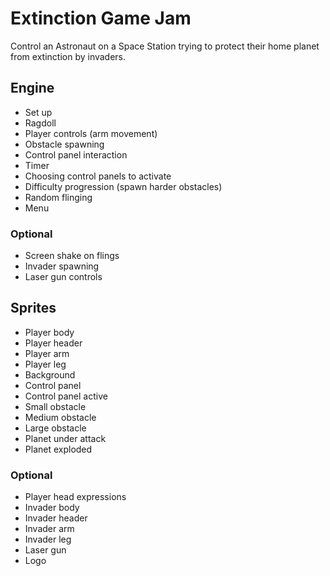 # Extinction Game Jam

Control an Astronaut on a Space Station trying to protect their home planet from extinction by invaders.

## Engine

* Set up
* Ragdoll
* Player controls (arm movement)
* Obstacle spawning
* Control panel interaction
* Timer
* Choosing control panels to activate
* Difficulty progression (spawn harder obstacles)
* Random flinging
* Menu

### Optional

* Screen shake on flings
* Invader spawning
* Laser gun controls

## Sprites

* Player body
* Player header
* Player arm
* Player leg
* Background
* Control panel
* Control panel active
* Small obstacle
* Medium obstacle
* Large obstacle
* Planet under attack
* Planet exploded

### Optional

* Player head expressions
* Invader body
* Invader header
* Invader arm
* Invader leg
* Laser gun
* Logo
